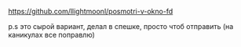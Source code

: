 https://github.com/llightmoonl/posmotri-v-okno-fd

p.s это сырой вариант, делал в спешке, просто чтоб отправить (на каникулах все поправлю)
